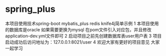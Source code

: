# spring_plus
本项目使用技术spring-boot  mybatis_plus  redis knife4j简单示例
1 本项目使用的数据库是oracle 如果需要更换为mysql 在pom文件引入对应包，并且修改application-dev.yml文件即可
2 启动项目之前先创建数据库表user用户表 
3 项目启动成功后访问地址为：127.0.0.1:8021/user
4 欢迎大家有更好的项目意见 大家一起学习

